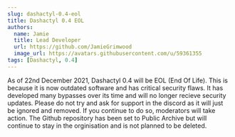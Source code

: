 ```yaml
---
slug: dashactyl-0.4-eol
title: Dashactyl 0.4 EOL
authors:
  name: Jamie
  title: Lead Developer
  url: https://github.com/JamieGrimwood
  image_url: https://avatars.githubusercontent.com/u/59361355
tags: [Dashactyl, 0.4]
---
```


As of 22nd December 2021, Dashactyl 0.4 will be EOL (End Of Life). This is because it is now outdated software and has critical security flaws. It has developed many bypasses over its time and will no longer recieve security updates. Please do not try and ask for support in the discord as it will just be ignored and removed. If you continue to do so, moderators will take action. The Github repository has been set to Public Archive but will continue to stay in the orginisation and is not planned to be deleted.

